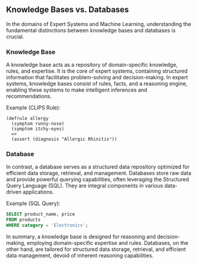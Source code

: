 ## Knowledge Bases vs. Databases

In the domains of Expert Systems and Machine Learning, understanding the fundamental distinctions between knowledge bases and databases is crucial.

### Knowledge Base

A knowledge base acts as a repository of domain-specific knowledge, rules, and expertise. It is the core of expert systems, containing structured information that facilitates problem-solving and decision-making. In expert systems, knowledge bases consist of rules, facts, and a reasoning engine, enabling these systems to make intelligent inferences and recommendations.

Example (CLIPS Rule):
```clips
(defrule allergy
  (symptom runny-nose)
  (symptom itchy-eyes)
  =>
  (assert (diagnosis "Allergic Rhinitis"))
```

### Database

In contrast, a database serves as a structured data repository optimized for efficient data storage, retrieval, and management. Databases store raw data and provide powerful querying capabilities, often leveraging the Structured Query Language (SQL). They are integral components in various data-driven applications.

Example (SQL Query):
```sql
SELECT product_name, price
FROM products
WHERE category = 'Electronics';
```

In summary, a knowledge base is designed for reasoning and decision-making, employing domain-specific expertise and rules. Databases, on the other hand, are tailored for structured data storage, retrieval, and efficient data management, devoid of inherent reasoning capabilities.
